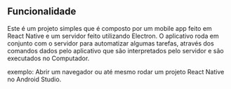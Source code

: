 ## Funcionalidade

Este é um projeto simples que é composto por um mobile app feito em React Native e um servidor feito utilizando Electron. O aplicativo roda em conjunto com o servidor para automatizar algumas tarefas, através dos comandos dados pelo aplicativo que são interpretados pelo servidor e são executados no Computador.

exemplo: Abrir um navegador ou até mesmo rodar um projeto React Native no Android Studio. 
